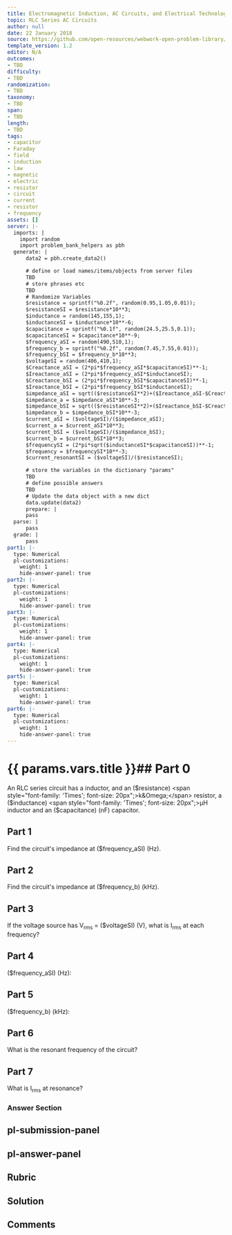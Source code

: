```yaml
---
title: Electromagnetic Induction, AC Circuits, and Electrical Technologies
topic: RLC Series AC Circuits
author: null
date: 22 January 2018
source: https://github.com/open-resources/webwork-open-problem-library/tree/master/Contrib/BrockPhysics/College_Physics_Urone/23.Electromagnetic_Induction_AC_Circuits_and_Electrical_Technologies/23-12.RLC_Series_AC_Circuits/NU_U17_23_12_011.pg
template_version: 1.2
editor: N/A
outcomes:
- TBD
difficulty:
- TBD
randomization:
- TBD
taxonomy:
- TBD
span:
- TBD
length:
- TBD
tags:
- capacitor
- Faraday
- field
- induction
- law
- magnetic
- electric
- resistor
- circuit
- current
- resistor
- frequency
assets: []
server: |-
  imports: |
    import random
    import problem_bank_helpers as pbh
  generate: |
      data2 = pbh.create_data2()

      # define or load names/items/objects from server files
      TBD
      # store phrases etc
      TBD
      # Randomize Variables
      $resistance = sprintf("%0.2f", random(0.95,1.05,0.01));
      $resistanceSI = $resistance*10**3;
      $inductance = random(145,155,1);
      $inductanceSI = $inductance*10**-6;
      $capacitance = sprintf("%0.1f", random(24.5,25.5,0.1));
      $capacitanceSI = $capacitance*10**-9;
      $frequency_aSI = random(490,510,1);
      $frequency_b = sprintf("%0.2f", random(7.45,7.55,0.01));
      $frequency_bSI = $frequency_b*10**3;
      $voltageSI = random(406,410,1);
      $Creactance_aSI = (2*pi*$frequency_aSI*$capacitanceSI)**-1;
      $Ireactance_aSI = (2*pi*$frequency_aSI*$inductanceSI);
      $Creactance_bSI = (2*pi*$frequency_bSI*$capacitanceSI)**-1;
      $Ireactance_bSI = (2*pi*$frequency_bSI*$inductanceSI);
      $impedance_aSI = sqrt(($resistanceSI**2)+($Ireactance_aSI-$Creactance_aSI)**2);
      $impedance_a = $impedance_aSI*10**-3;
      $impedance_bSI = sqrt(($resistanceSI**2)+($Ireactance_bSI-$Creactance_bSI)**2);
      $impedance_b = $impedance_bSI*10**-3;
      $current_aSI = ($voltageSI)/($impedance_aSI);
      $current_a = $current_aSI*10**3;
      $current_bSI = ($voltageSI)/($impedance_bSI);
      $current_b = $current_bSI*10**3;
      $frequencySI = (2*pi*sqrt($inductanceSI*$capacitanceSI))**-1;
      $frequency = $frequencySI*10**-3;
      $current_resonantSI = ($voltageSI)/($resistanceSI);

      # store the variables in the dictionary "params"
      TBD
      # define possible answers
      TBD
      # Update the data object with a new dict
      data.update(data2)
      prepare: |
      pass
  parse: |
      pass
  grade: |
      pass
part1: |-
  type: Numerical
  pl-customizations:
    weight: 1
    hide-answer-panel: true
part2: |-
  type: Numerical
  pl-customizations:
    weight: 1
    hide-answer-panel: true
part3: |-
  type: Numerical
  pl-customizations:
    weight: 1
    hide-answer-panel: true
part4: |-
  type: Numerical
  pl-customizations:
    weight: 1
    hide-answer-panel: true
part5: |-
  type: Numerical
  pl-customizations:
    weight: 1
    hide-answer-panel: true
part6: |-
  type: Numerical
  pl-customizations:
    weight: 1
    hide-answer-panel: true
---
```


# {{ params.vars.title }}## Part 0 
An RLC series circuit has a inductor, and an ($resistance) <span style="font-family: 'Times'; font-size: 20px";>k&Omega;</span> resistor, a ($inductance) <span style="font-family: 'Times'; font-size: 20px";>&mu;H</span> inductor and an ($capacitance) (nF) capacitor. 
## Part 1 
Find the circuit's impedance at ($frequency_aSI) (Hz). 
## Part 2 
Find the circuit's impedance at ($frequency_b) (kHz). 
## Part 3 
If the voltage source has V<sub>rms</sub> = ($voltageSI) (V), what is I<sub>rms</sub> at each frequency? 
## Part 4 
($frequency_aSI) (Hz): 
## Part 5 
($frequency_b) (kHz): 
## Part 6 
What is the resonant frequency of the circuit? 
## Part 7 
What is I<sub>rms</sub> at resonance? 


### Answer Section 


## pl-submission-panel 


## pl-answer-panel 


## Rubric 


## Solution 


## Comments 



